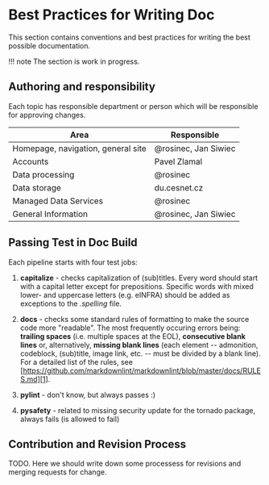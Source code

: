 # Best Practices for Writing Doc

This section contains conventions and best practices for writing the best possible documentation.

!!! note
    The section is work in progress.

## Authoring and responsibility

Each topic has responsible department or person which will be responsible for approving changes.

| Area      | Responsible                          |
| ----------- | ------------------------------------ |
| Homepage, navigation, general site       | @rosinec, Jan Siwiec |
| Accounts      | Pavel Zlamal |
| Data processing    | @rosinec |
| Data storage    | du.cesnet.cz |
| Managed Data Services | @rosinec |
| General Information    | @rosinec, Jan Siwiec |

## Passing Test in Doc Build

Each pipeline starts with four test jobs:

1. **capitalize** - checks capitalization of (sub)titles. Every word should start with a capital letter except for prepositions. Specific words with mixed lower- and uppercase letters (e.g. eINFRA) should be added as exceptions to the *.spelling* file.

1. **docs** - checks some standard rules of formatting to make the source code more "readable".
The most frequently occuring errors being: **trailing spaces** (i.e. multiple spaces at the EOL), **consecutive blank lines** or,
alternatively, **missing blank lines** (each element -- admonition, codeblock, (sub)title, image link, etc. -- must be divided by a blank line).
For a detailed list of the rules, see [https://github.com/markdownlint/markdownlint/blob/master/docs/RULES.md][1].

1. **pylint** - don't know, but always passes :)

1. **pysafety** - related to missing security update for the tornado package, always fails (is allowed to fail)

## Contribution and Revision Process

TODO. Here we should write down some processess for revisions and merging requests for change.

[1]: https://github.com/markdownlint/markdownlint/blob/master/docs/RULES.md
